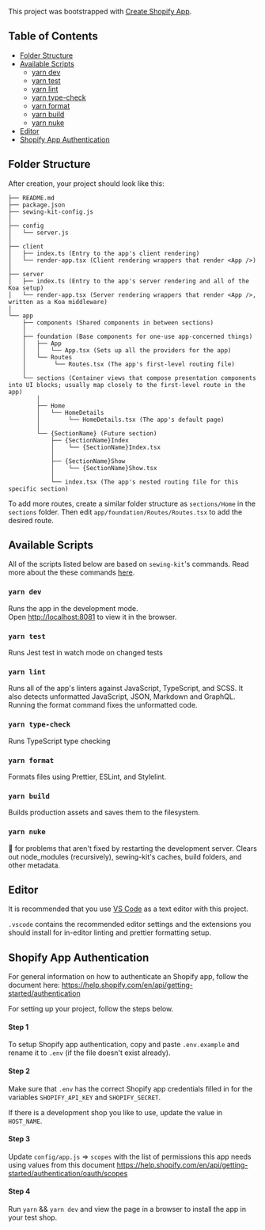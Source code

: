 This project was bootstrapped with [Create Shopify App](https://github.com/Shopify/webgen).

## Table of Contents

- [Folder Structure](#folder-structure)
- [Available Scripts](#available-scripts)
  - [yarn dev](#yarn-dev)
  - [yarn test](#yarn-test)
  - [yarn lint](#yarn-lint)
  - [yarn type-check](#yarn-type-check)
  - [yarn format](#yarn-format)
  - [yarn build](#yarn-build)
  - [yarn nuke](#yarn-nuke)
- [Editor](#editor)
- [Shopify App Authentication](#shopify-app-authentication)

## Folder Structure

After creation, your project should look like this:

```
├── README.md
├── package.json
├── sewing-kit-config.js
│
├── config
│   └── server.js
│
├── client
│   ├── index.ts (Entry to the app's client rendering)
│   └── render-app.tsx (Client rendering wrappers that render <App />)
│
├── server
│   ├── index.ts (Entry to the app's server rendering and all of the Koa setup)
│   └── render-app.tsx (Server rendering wrappers that render <App />, written as a Koa middleware)
│
└── app
    ├── components (Shared components in between sections)
    │
    ├── foundation (Base components for one-use app-concerned things)
    │   ├── App
    │   │   └── App.tsx (Sets up all the providers for the app)
    │   └── Routes
    │        └── Routes.tsx (The app's first-level routing file)
    │
    └── sections (Container views that compose presentation components into UI blocks; usually map closely to the first-level route in the app)
        │
        ├── Home
        │   └── HomeDetails
        │        └── HomeDetails.tsx (The app's default page)
        │
        └── {SectionName} (Future section)
            ├── {SectionName}Index
            │    └── {SectionName}Index.tsx
            │
            ├── {SectionName}Show
            │    └── {SectionName}Show.tsx
            │
            └── index.tsx (The app's nested routing file for this specific section)
```

To add more routes, create a similar folder structure as `sections/Home` in the `sections` folder. Then edit `app/foundation/Routes/Routes.tsx` to add the desired route.

## Available Scripts

All of the scripts listed below are based on `sewing-kit`'s commands.
Read more about the these commands [here](https://github.com/Shopify/sewing-kit/blob/master/docs/commands).

### `yarn dev`

Runs the app in the development mode.<br>
Open [http://localhost:8081](http://localhost:8081) to view it in the browser.

### `yarn test`

Runs Jest test in watch mode on changed tests

### `yarn lint`

Runs all of the app's linters against JavaScript, TypeScript, and SCSS. It also detects unformatted JavaScript, JSON, Markdown and GraphQL. Running the format command fixes the unformatted code.

### `yarn type-check`

Runs TypeScript type checking

### `yarn format`

Formats files using Prettier, ESLint, and Stylelint.

### `yarn build`

Builds production assets and saves them to the filesystem.

### `yarn nuke`

🔨 for problems that aren't fixed by restarting the development server. Clears out node_modules (recursively), sewing-kit's caches, build folders, and other metadata.

## Editor

It is recommended that you use [VS Code](https://code.visualstudio.com) as a text editor with this project.

`.vscode` contains the recommended editor settings and the extensions you should install for in-editor linting and prettier formatting setup.

## Shopify App Authentication

For general information on how to authenticate an Shopify app, follow the document here:
https://help.shopify.com/en/api/getting-started/authentication

For setting up your project, follow the steps below.

#### Step 1

To setup Shopify app authentication, copy and paste `.env.example` and rename it to `.env` (if the file doesn't exist already).

#### Step 2

Make sure that `.env` has the correct Shopify app credentials filled in for the variables `SHOPIFY_API_KEY` and `SHOPIFY_SECRET`.

If there is a development shop you like to use, update the value in `HOST_NAME`.

#### Step 3

Update `config/app.js` => `scopes` with the list of permissions this app needs using values from this document
https://help.shopify.com/en/api/getting-started/authentication/oauth/scopes

#### Step 4

Run `yarn` && `yarn dev` and view the page in a browser to install the app in your test shop.
